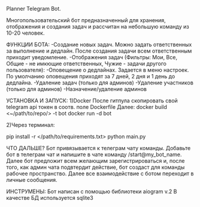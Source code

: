 Planner Telegram Bot.

Многопользовательский бот предназначенный для хранения, отображения и создания задач и рассчитан на небольшую команду из 10-20 человек.



ФУНКЦИИ БОТА:
-Создание новых задач. Можно задать ответственных за выполнение и дедлайн. После создания задачи всем ответственным приходит уведомление.
-Отображения задач (Фильтры: Мои, Все, Общие - не имкющие ответственных, Чужие - задачи другого пользователя):
-Оповещение о дедлайнах. Задается в меню настроек. По умолчанию оповещения приходят за 7 дней, 2 дня и 1 день до дедлайна.
-Удаление задач (только для админов)
-Удаление участников (только для админов)
-Назначение/удаление админов



УСТАНОВКА И ЗАПУСК:
1)Docker
После гитпула скопировать свой telegram api токен в соотв. поле Dockerfile
Далее:
  docker build <~/path/to/repo/> -t bot
  docker run -d bot
  
2)Через терминал:

pip install -r </path/to/requirements.txt>
python main.py


ЧТО ДАЛЬШЕ?
Бот привязывается к телеграм чату команды. Добавьте бот в телеграм чат и напишите в чате команду /start@my_bot_name. Далее бот предложит всем желающим зарегистрироваться и, после того, как админ чата подвтердит действие, бот создаст для команды рабочее пространство. Далее все взаимодействие с ботом переходит в личные сообщения.


ИНСТРУМЕНЫ:
Бот написан с помощью библиотеки aiogram v.2
В качестве БД используется sqlite3

